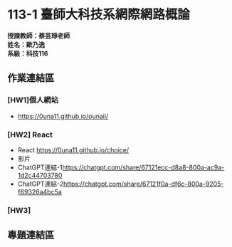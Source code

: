 # 113-1 臺師大科技系網際網路概論   
__授課教師：蔡芸琤老師__    
__姓名：歐乃逸__    
__系級：科技116__

## 作業連結區
### [HW1]個人網站
* <https://0una11.github.io/ounaii/>
### [HW2] React
* React <https://0una11.github.io/choice/>
* 影片
* ChatGPT連結-1<https://chatgpt.com/share/67121ecc-d8a8-800a-ac9a-1d2c44703780>
* ChatGPT連結-2<https://chatgpt.com/share/67121f0a-df6c-800a-9205-f69326a4bc5a>
### [HW3]
## 專題連結區   

